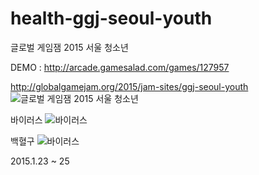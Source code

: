# health-ggj-seoul-youth
글로벌 게임잼 2015 서울 청소년

DEMO : http://arcade.gamesalad.com/games/127957

http://globalgamejam.org/2015/jam-sites/ggj-seoul-youth
![글로벌 게임잼 2015 서울 청소년](http://41.media.tumblr.com/11bd1a8c89f3f0f75608d00d2e1e558a/tumblr_niogyahxkv1smuakjo1_500.png)

바이러스
![바이러스](http://36.media.tumblr.com/f20f054e3dc765d94564b37d7b08dc2c/tumblr_niogyahxkv1smuakjo4_250.png)

백혈구
![바이러스](http://36.media.tumblr.com/c6a9a86e57dd9870f9edaec1652b479c/tumblr_niogyahxkv1smuakjo3_250.png)


2015.1.23 ~ 25 
